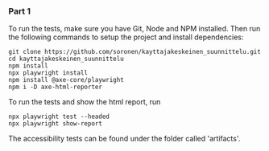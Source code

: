 
### Part 1
To run the tests, make sure you have Git, Node and NPM installed.
Then run the following commands to setup the project and install dependencies:
``` shell
git clone https://github.com/soronen/kayttajakeskeinen_suunnittelu.git
cd kayttajakeskeinen_suunnittelu
npm install
npx playwright install
npm install @axe-core/playwright
npm i -D axe-html-reporter
```

To run the tests and show the html report, run
``` shell
npx playwright test --headed
npx playwright show-report
```

The accessibility tests can be found under the folder called 'artifacts'.

